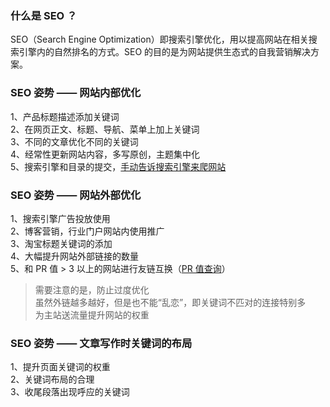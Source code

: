 
### 什么是 SEO ？
SEO（Search Engine Optimization）即搜索引擎优化，用以提高网站在相关搜索引擎内的自然排名的方式。SEO 的目的是为网站提供生态式的自我营销解决方案。

### SEO 姿势 —— 网站内部优化
1、产品标题描述添加关键词  
2、在网页正文、标题、导航、菜单上加上关键词  
3、不同的文章优化不同的关键词  
4、经常性更新网站内容，多写原创，主题集中化  
5、搜索引擎和目录的提交，[手动告诉搜索引擎来爬网站](http://www.sousuoyinqingtijiao.com/)

### SEO 姿势 —— 网站外部优化
1、搜索引擎广告投放使用  
2、博客营销，行业门户网站内使用推广    
3、淘宝标题关键词的添加  
4、大幅提升网站外部链接的数量  
5、和 PR 值 > 3 以上的网站进行友链互换（[PR 值查询](http://tool.chinaz.com/Ranks)）

> 需要注意的是，防止过度优化  
> 虽然外链越多越好，但是也不能“乱恋”，即关键词不匹对的连接特别多  
> 为主站送流量提升网站的权重  

### SEO 姿势 —— 文章写作时关键词的布局
1、提升页面关键词的权重  
2、关键词布局的合理  
3、收尾段落出现呼应的关键词  
